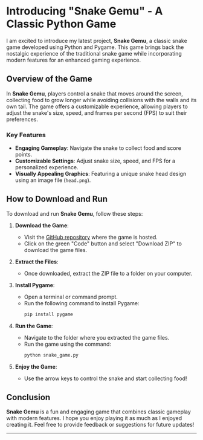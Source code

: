 # Introducing "Snake Gemu" - A Classic Python Game

I am excited to introduce my latest project, **Snake Gemu**, a classic snake game developed using Python and Pygame. This game brings back the nostalgic experience of the traditional snake game while incorporating modern features for an enhanced gaming experience.

## Overview of the Game

In **Snake Gemu**, players control a snake that moves around the screen, collecting food to grow longer while avoiding collisions with the walls and its own tail. The game offers a customizable experience, allowing players to adjust the snake's size, speed, and frames per second (FPS) to suit their preferences.

### Key Features

- **Engaging Gameplay**: Navigate the snake to collect food and score points.
- **Customizable Settings**: Adjust snake size, speed, and FPS for a personalized experience.
- **Visually Appealing Graphics**: Featuring a unique snake head design using an image file (`head.png`).

## How to Download and Run

To download and run **Snake Gemu**, follow these steps:

1. **Download the Game**:
   - Visit the [GitHub repository](https://github.com/RyuuSatoru/RanSanMoi) where the game is hosted.
   - Click on the green "Code" button and select "Download ZIP" to download the game files.

2. **Extract the Files**:
   - Once downloaded, extract the ZIP file to a folder on your computer.

3. **Install Pygame**:
   - Open a terminal or command prompt.
   - Run the following command to install Pygame:
     ```bash
     pip install pygame
     ```

4. **Run the Game**:
   - Navigate to the folder where you extracted the game files.
   - Run the game using the command:
     ```bash
     python snake_game.py
     ```

5. **Enjoy the Game**:
   - Use the arrow keys to control the snake and start collecting food!

## Conclusion

**Snake Gemu** is a fun and engaging game that combines classic gameplay with modern features. I hope you enjoy playing it as much as I enjoyed creating it. Feel free to provide feedback or suggestions for future updates!

---
